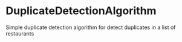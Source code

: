 # DuplicateDetectionAlgorithm
Simple duplicate detection algorithm for detect duplicates in a list of restaurants
